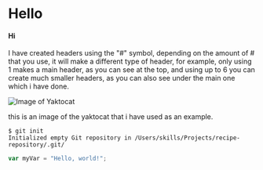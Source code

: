 # Hello

#### Hi

I have created headers using the "#" symbol, depending on the amount of # that you use, it will make a different type of header, for example, only using 1 makes a main header, as you can see at the top, and using up to 6 you can create much smaller headers, as you can also see under the main one which i have done.

![Image of Yaktocat](https://octodex.github.com/images/yaktocat.png)

this is an image of the yaktocat that i have used as an example.

```
$ git init
Initialized empty Git repository in /Users/skills/Projects/recipe-repository/.git/
```

``` javascript
var myVar = "Hello, world!";
```
